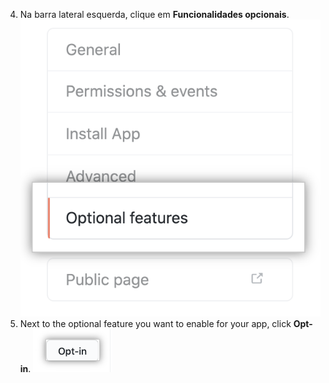 4. Na barra lateral esquerda, clique em **Funcionalidades opcionais**. ![Aba de funcionalidades opcionais](/assets/images/github-apps/optional-features-option.png)
5. Next to the optional feature you want to enable for your app, click **Opt-in**. ![Botão de optar por participar para habilitar uma funcionalidade opcional](/assets/images/github-apps/enable-optional-features.png)

